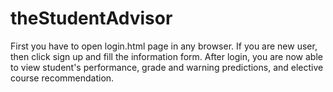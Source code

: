  # theStudentAdvisor 
 First you have to open login.html page in any browser. If you are new user, then click sign up and fill the information form. After login, you are now able to view student's performance, grade and warning predictions, and elective course recommendation.

